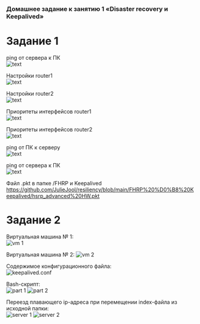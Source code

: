 ### Домашнее задание к занятию 1 «Disaster recovery и Keepalived» ###

# Задание 1 #

ping от сервера к ПК  
![text](https://github.com/JulieJool/resiliency/blob/main/FHRP%20%D0%B8%20Keepalived/cpt_1.png)

Настройки router1  
![text](https://github.com/JulieJool/resiliency/blob/main/FHRP%20%D0%B8%20Keepalived/cpt_2.png)

Настройки router2  
![text](https://github.com/JulieJool/resiliency/blob/main/FHRP%20%D0%B8%20Keepalived/cpt_3.png)

Приоритеты интерфейсов router1  
![text](https://github.com/JulieJool/resiliency/blob/main/FHRP%20%D0%B8%20Keepalived/cpt_4.png)

Приоритеты интерфейсов router2  
![text](https://github.com/JulieJool/resiliency/blob/main/FHRP%20%D0%B8%20Keepalived/cpt_5.png)

ping от ПК к серверу  
![text](https://github.com/JulieJool/resiliency/blob/main/FHRP%20%D0%B8%20Keepalived/cpt_6.png)

ping от сервера к ПК  
![text](https://github.com/JulieJool/resiliency/blob/main/FHRP%20%D0%B8%20Keepalived/cpt_7.png)

Файл .pkt в папке /FHRP и Keepalived  
https://github.com/JulieJool/resiliency/blob/main/FHRP%20%D0%B8%20Keepalived/hsrp_advanced%20HW.pkt


#  Задание 2 #

Виртуальная машина № 1:  
![vm 1](https://github.com/JulieJool/resiliency/blob/main/FHRP%20%D0%B8%20Keepalived/vm_1.png)

Виртуальная машина № 2:
![vm 2](https://github.com/JulieJool/resiliency/blob/main/FHRP%20%D0%B8%20Keepalived/vm_2.png)

Содержимое конфигурационного файла:  
![keepalived.conf](https://github.com/JulieJool/resiliency/blob/main/FHRP%20%D0%B8%20Keepalived/keepalived.conf.png)

Bash-скрипт:  
![part 1](https://github.com/JulieJool/resiliency/blob/main/FHRP%20%D0%B8%20Keepalived/bash_script_p.1.png)
![part 2](https://github.com/JulieJool/resiliency/blob/main/FHRP%20%D0%B8%20Keepalived/bash_script_p.2.png)

Переезд плавающего ip-адреса при перемещении index-файла из исходной папки:    
![server 1](https://github.com/JulieJool/resiliency/blob/main/FHRP%20%D0%B8%20Keepalived/server_1.png)
![server 2](https://github.com/JulieJool/resiliency/blob/main/FHRP%20%D0%B8%20Keepalived/server_2.png)


